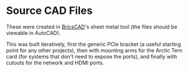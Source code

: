 # Source CAD Files

These were created in [BricsCAD](//www.bricsys.com/bricscad-mechanical)'s sheet metal tool (the files should be viewable in AutoCAD).

This was built iteratively, first the generic PCIe bracket (a useful starting point for any other projects), then with mounting arms for the Arctic Tern card (for systems that don't need to expose the ports), and finally with cutouts for the network and HDMI ports.
